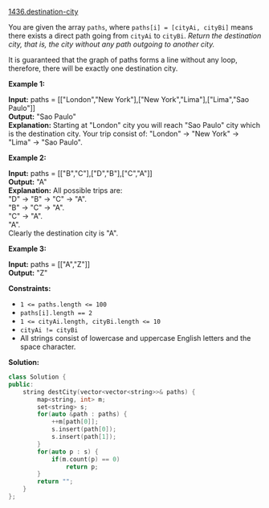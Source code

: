 [1436.destination-city](https://leetcode.com/problems/destination-city/)  

You are given the array `paths`, where `paths[i] = [cityAi, cityBi]` means there exists a direct path going from `cityAi` to `cityBi`. _Return the destination city, that is, the city without any path outgoing to another city._

It is guaranteed that the graph of paths forms a line without any loop, therefore, there will be exactly one destination city.

**Example 1:**

  
**Input:** paths = \[\["London","New York"\],\["New York","Lima"\],\["Lima","Sao Paulo"\]\]  
**Output:** "Sao Paulo"   
**Explanation:** Starting at "London" city you will reach "Sao Paulo" city which is the destination city. Your trip consist of: "London" -> "New York" -> "Lima" -> "Sao Paulo".  

**Example 2:**

  
**Input:** paths = \[\["B","C"\],\["D","B"\],\["C","A"\]\]  
**Output:** "A"  
**Explanation:** All possible trips are:   
"D" -> "B" -> "C" -> "A".   
"B" -> "C" -> "A".   
"C" -> "A".   
"A".   
Clearly the destination city is "A".  

**Example 3:**

  
**Input:** paths = \[\["A","Z"\]\]  
**Output:** "Z"  

**Constraints:**

*   `1 <= paths.length <= 100`
*   `paths[i].length == 2`
*   `1 <= cityAi.length, cityBi.length <= 10`
*   `cityAi != cityBi`
*   All strings consist of lowercase and uppercase English letters and the space character.  



**Solution:**  

```cpp
class Solution {
public:
    string destCity(vector<vector<string>>& paths) {
        map<string, int> m;
        set<string> s;
        for(auto &path : paths) {
            ++m[path[0]];
            s.insert(path[0]);
            s.insert(path[1]);
        }
        for(auto p : s) {
            if(m.count(p) == 0)
                return p;
        }
        return "";
    }
};
```
      